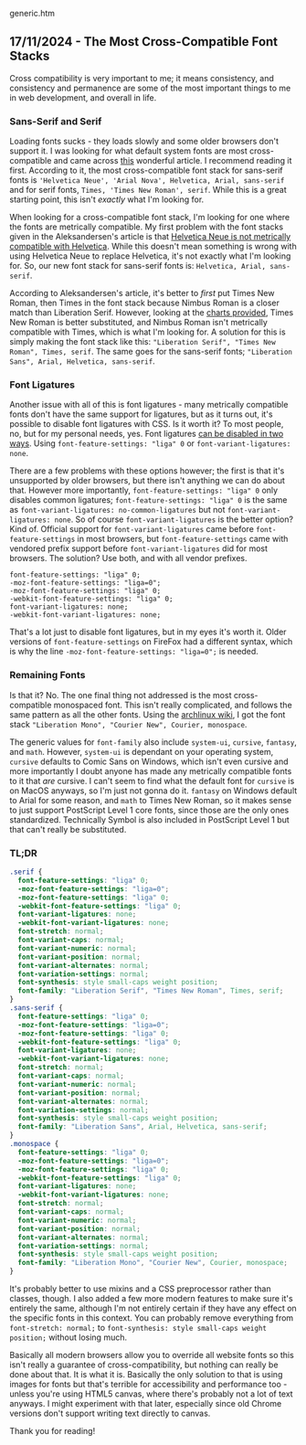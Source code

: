 generic.htm

## 17/11/2024 - The Most Cross-Compatible Font Stacks

Cross compatibility is very important to me; it means consistency, and consistency and permanence are some of the most important things to me in web development, and overall in life.

### Sans-Serif and Serif

Loading fonts sucks - they loads slowly and some older browsers don't support it. I was looking for what default system fonts are most cross-compatible and came across [this](https://www.ctrl.blog/entry/font-stack-text.html) wonderful article. I recommend reading it first. According to it, the most cross-compatible font stack for sans-serif fonts is `'Helvetica Neue', 'Arial Nova', Helvetica, Arial, sans-serif` and for serif fonts, `Times, 'Times New Roman', serif`. While this is a great starting point, this isn't *exactly* what I'm looking for.

When looking for a cross-compatible font stack, I'm looking for one where the fonts are metrically compatible. My first problem with the font stacks given in the Aleksandersen's article is that [Helvetica Neue is not metrically compatible with Helvetica](https://creativepro.com/helvetica-vs-neue-helvetica-same-but-different/). While this doesn't mean something is wrong with using Helvetica Neue to replace Helvetica, it's not exactly what I'm looking for. So, our new font stack for sans-serif fonts is: `Helvetica, Arial, sans-serif`.

According to Aleksandersen's article, it's better to *first* put Times New Roman, then Times in the font stack because Nimbus Roman is a closer match than Liberation Serif. However, looking at the [charts provided](https://www.ctrl.blog/entry/font-stack-text.html#:~:text=Serif%20font%20name%20substitutions%20%28Latin%20scripts%29), Times New Roman is better substituted, and Nimbus Roman isn't metrically compatible with Times, which is what I'm looking for. A solution for this is simply making the font stack like this: `"Liberation Serif", "Times New Roman", Times, serif`. The same goes for the sans-serif fonts; `"Liberation Sans", Arial, Helvetica, sans-serif`.

### Font Ligatures

Another issue with all of this is font ligatures - many metrically compatible fonts don't have the same support for ligatures, but as it turns out, it's possible to disable font ligatures with CSS. Is it worth it? To most people, no, but for my personal needs, yes. Font ligatures [can be disabled in two ways](https://stackoverflow.com/questions/39504775/disabling-font-ligatures-css-letter-combining). Using `font-feature-settings: "liga" 0` or `font-variant-ligatures: none`.

There are a few problems with these options however; the first is that it's unsupported by older browsers, but there isn't anything we can do about that. However more importantly, `font-feature-settings: "liga" 0` only disables common ligatures; `font-feature-settings: "liga" 0` is the same as `font-variant-ligatures: no-common-ligatures` but not `font-variant-ligatures: none`. So of course `font-variant-ligatures` is the better option? Kind of. Official support for `font-variant-ligatures` came before `font-feature-settings` in most browsers, but `font-feature-settings` came with vendored prefix support before `font-variant-ligatures` did for most browsers. The solution? Use both, and with all vendor prefixes.

```
font-feature-settings: "liga" 0;
-moz-font-feature-settings: "liga=0";
-moz-font-feature-settings: "liga" 0;
-webkit-font-feature-settings: "liga" 0;
font-variant-ligatures: none;
-webkit-font-variant-ligatures: none;
```

That's a lot just to disable font ligatures, but in my eyes it's worth it. Older versions of `font-feature-settings` on FireFox had a different syntax, which is why the line `-moz-font-feature-settings: "liga=0";` is needed.

### Remaining Fonts

Is that it? No. The one final thing not addressed is the most cross-compatible monospaced font. This isn't really complicated, and follows the same pattern as all the other fonts. Using the [archlinux wiki](https://wiki.archlinux.org/title/Metric-compatible_fonts), I got the font stack `"Liberation Mono", "Courier New", Courier, monospace`.

The generic values for `font-family` also include `system-ui`, `cursive`, `fantasy`, and `math`. However, `system-ui` is dependant on your operating system, `cursive` defaults to Comic Sans on Windows, which isn't even cursive and more importantly I doubt anyone has made any metrically compatible fonts to it that *are* cursive. I can't seem to find what the default font for `cursive` is on MacOS anyways, so I'm just not gonna do it. `fantasy` on Windows default to Arial for some reason, and `math` to Times New Roman, so it makes sense to just support PostScript Level 1 core fonts, since those are the only ones standardized. Technically Symbol is also included in PostScript Level 1 but that can't really be substituted.

### TL;DR

```css
.serif {
  font-feature-settings: "liga" 0;
  -moz-font-feature-settings: "liga=0";
  -moz-font-feature-settings: "liga" 0;
  -webkit-font-feature-settings: "liga" 0;
  font-variant-ligatures: none;
  -webkit-font-variant-ligatures: none;
  font-stretch: normal;
  font-variant-caps: normal;
  font-variant-numeric: normal;
  font-variant-position: normal;
  font-variant-alternates: normal;
  font-variation-settings: normal;
  font-synthesis: style small-caps weight position;
  font-family: "Liberation Serif", "Times New Roman", Times, serif;
}
.sans-serif {
  font-feature-settings: "liga" 0;
  -moz-font-feature-settings: "liga=0";
  -moz-font-feature-settings: "liga" 0;
  -webkit-font-feature-settings: "liga" 0;
  font-variant-ligatures: none;
  -webkit-font-variant-ligatures: none;
  font-stretch: normal;
  font-variant-caps: normal;
  font-variant-numeric: normal;
  font-variant-position: normal;
  font-variant-alternates: normal;
  font-variation-settings: normal;
  font-synthesis: style small-caps weight position;
  font-family: "Liberation Sans", Arial, Helvetica, sans-serif;
}
.monospace {
  font-feature-settings: "liga" 0;
  -moz-font-feature-settings: "liga=0";
  -moz-font-feature-settings: "liga" 0;
  -webkit-font-feature-settings: "liga" 0;
  font-variant-ligatures: none;
  -webkit-font-variant-ligatures: none;
  font-stretch: normal;
  font-variant-caps: normal;
  font-variant-numeric: normal;
  font-variant-position: normal;
  font-variant-alternates: normal;
  font-variation-settings: normal;
  font-synthesis: style small-caps weight position;
  font-family: "Liberation Mono", "Courier New", Courier, monospace;
}
```

It's probably better to use mixins and a CSS preprocessor rather than classes, though. I also added a few more modern features to make sure it's entirely the same, although I'm not entirely certain if they have any effect on the specific fonts in this context. You can probably remove everything from `font-stretch: normal;` to `font-synthesis: style small-caps weight position;` without losing much.

Basically all modern browsers allow you to override all website fonts so this isn't really a guarantee of cross-compatibility, but nothing can really be done about that. It is what it is. Basically the only solution to that is using images for fonts but that's terrible for accessibility and performance too - unless you're using HTML5 canvas, where there's probably not a lot of text anyways. I might experiment with that later, especially since old Chrome versions don't support writing text directly to canvas.

Thank you for reading!